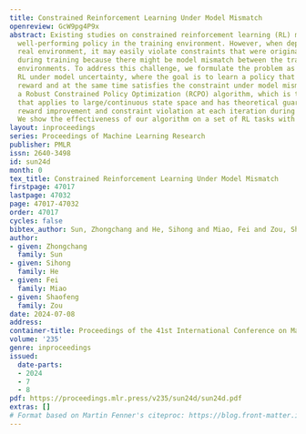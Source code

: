 ```yaml
---
title: Constrained Reinforcement Learning Under Model Mismatch
openreview: GcW9pg4P9x
abstract: Existing studies on constrained reinforcement learning (RL) may obtain a
  well-performing policy in the training environment. However, when deployed in a
  real environment, it may easily violate constraints that were originally satisfied
  during training because there might be model mismatch between the training and real
  environments. To address this challenge, we formulate the problem as constrained
  RL under model uncertainty, where the goal is to learn a policy that optimizes the
  reward and at the same time satisfies the constraint under model mismatch. We develop
  a Robust Constrained Policy Optimization (RCPO) algorithm, which is the first algorithm
  that applies to large/continuous state space and has theoretical guarantees on worst-case
  reward improvement and constraint violation at each iteration during the training.
  We show the effectiveness of our algorithm on a set of RL tasks with constraints.
layout: inproceedings
series: Proceedings of Machine Learning Research
publisher: PMLR
issn: 2640-3498
id: sun24d
month: 0
tex_title: Constrained Reinforcement Learning Under Model Mismatch
firstpage: 47017
lastpage: 47032
page: 47017-47032
order: 47017
cycles: false
bibtex_author: Sun, Zhongchang and He, Sihong and Miao, Fei and Zou, Shaofeng
author:
- given: Zhongchang
  family: Sun
- given: Sihong
  family: He
- given: Fei
  family: Miao
- given: Shaofeng
  family: Zou
date: 2024-07-08
address:
container-title: Proceedings of the 41st International Conference on Machine Learning
volume: '235'
genre: inproceedings
issued:
  date-parts:
  - 2024
  - 7
  - 8
pdf: https://proceedings.mlr.press/v235/sun24d/sun24d.pdf
extras: []
# Format based on Martin Fenner's citeproc: https://blog.front-matter.io/posts/citeproc-yaml-for-bibliographies/
---
```


